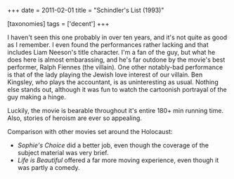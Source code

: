 +++
date = 2011-02-01
title = "Schindler's List (1993)"

[taxonomies]
tags = ['decent']
+++

I haven\'t seen this one probably in over ten years, and it\'s not quite
as good as I remember. I even found the performances rather lacking and
that includes Liam Neeson\'s title character. I\'m a fan of the guy, but
what he does here is almost embarassing, and he\'s far outdone by the
movie\'s best performer, Ralph Fiennes (the villain). One other
notably-bad performance is that of the lady playing the Jewish love
interest of our villain. Ben Kingsley, who plays the accountant, is as
uninteresting as usual. Nothing else stands out, although it was fun to
watch the cartoonish portrayal of the guy making a hinge.

Luckily, the movie is bearable throughout it\'s entire 180+ min running
time. Also, stories of heroism are ever so appealing.

Comparison with other movies set around the Holocaust:

-   *Sophie\'s Choice* did a better job, even though the coverage of the
    subject material was very brief.
-   *Life is Beautiful* offered a far more moving experience, even
    though it was partly a comedy.
